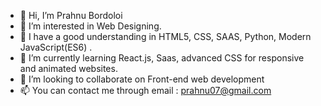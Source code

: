 - 👋 Hi, I’m Prahnu Bordoloi
- 👀 I’m interested in Web Designing.
- 👀 I have a good understanding in HTML5, CSS, SAAS, Python, Modern JavaScript(ES6) . 
- 🌱 I’m currently learning React.js, Saas, advanced CSS for responsive and animated websites. 
- 💞️ I’m looking to collaborate on Front-end web development
- 📫 You can contact me through email : prahnu07@gmail.com

<!---
prahnu/prahnu is a ✨ special ✨ repository because its `README.md` (this file) appears on your GitHub profile.
You can click the Preview link to take a look at your changes.
--->
